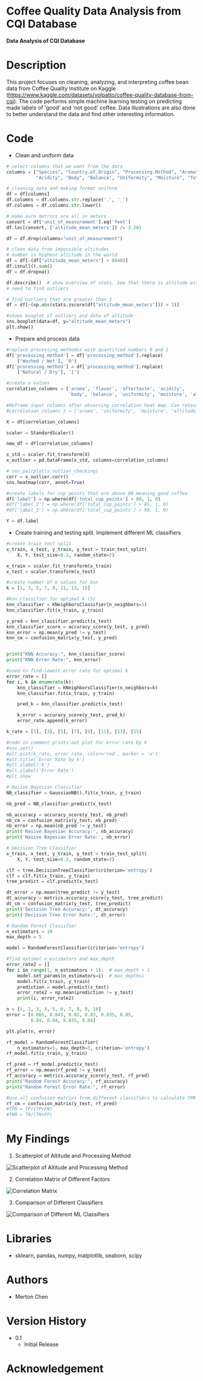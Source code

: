 # Coffee Quality Data Analysis from CQI Database
**Data Analysis of CQI Database** 

# Description
This project focuses on cleaning, analyzing, and interpreting coffee bean data from Coffee Quality Institute on Kaggle (https://www.kaggle.com/datasets/volpatto/coffee-quality-database-from-cqi). The code performs simple machine learning testing on predicting made labels of 'good' and 'not good' coffee. Data illustrations are also done to better understand the data and find other interesting information. 

# Code
* Clean and uniform data
```python
# select columns that we want from the data
columns = ["Species", "Country.of.Origin", "Processing.Method", "Aroma", "Flavor", "Aftertaste",
           "Acidity", "Body", "Balance", "Uniformity", "Moisture", "Total.Cup.Points", "unit_of_measurement", "altitude_mean_meters"]

# cleaning data and making format uniform
df = df[columns]
df.columns = df.columns.str.replace('.', '_')
df.columns = df.columns.str.lower()

# make sure metrics are all in meters
convert = df['unit_of_measurement'].eq('feet')
df.loc[convert, ['altitude_mean_meters']] /= 3.281

df = df.drop(columns="unit_of_measurement")

# clean data from impossible altitudes
# number is highest altitude in the world
df = df[~(df["altitude_mean_meters"] > 8848)]
df.isnull().sum()
df = df.dropna()

df.describe()  # show overview of stats. See that there is altitude with meters of 1 or 4000+
# need to find outliers

# find outliers that are greater than 3
df = df[~(np.abs(stats.zscore(df["altitude_mean_meters"])) > 3)]

#shows boxplot of outliers and data of altitude
sns.boxplot(data=df, y="altitude_mean_meters")
plt.show()
```

* Prepare and process data
```python 
#replace processing methodss with quantified numbers 0 and 1
df['processing_method'] = df['processing_method'].replace(
    ['Washed / Wet'], '0')
df['processing_method'] = df['processing_method'].replace(
    ['Natural / Dry'], '1')

#create x values
correlation_columns = ['aroma', 'flavor', 'aftertaste', 'acidity',
                       'body', 'balance', 'uniformity', 'moisture', 'altitude_mean_meters']

#Reframe input columns after observing correlation heat map. Can retest using the below columns 
#correlation_columns_2 = ['aroma', 'uniformity', 'moisture', 'altitude_mean_meters']

X = df[correlation_columns]

scaler = StandardScaler()

new_df = df[correlation_columns]

x_std = scaler.fit_transform(X)
x_outlier = pd.DataFrame(x_std, columns=correlation_columns)

# sns.pairplot(x_outlier_checking)
corr = x_outlier.corr()
sns.heatmap(corr, annot=True)

#create labels for cup points that are above 80 meaning good coffee
df['label'] = np.where(df['total_cup_points'] > 80, 1, 0)
#df['label_2'] = np.where(df['total_cup_points'] > 85, 1, 0)
#df['label_3'] = np.where(df['total_cup_points'] > 90, 1, 0)

Y = df.label
```

* Create training and testing split. Implement different ML classifiers
```python
#create train test split
x_train, x_test, y_train, y_test = train_test_split(
    X, Y, test_size=0.2, random_state=2)

x_train = scaler.fit_transform(x_train)
x_test = scaler.transform(x_test)

#create number of k values for knn
k = [1, 3, 5, 7, 9, 11, 13, 15]

#knn classifier for optimal k (5)
knn_classifier = KNeighborsClassifier(n_neighbors=5)
knn_classifier.fit(x_train, y_train)

y_pred = knn_classifier.predict(x_test)
knn_classifier_score = accuracy_score(y_test, y_pred)
knn_error = np.mean(y_pred != y_test)
knn_cm = confusion_matrix(y_test, y_pred)


print("KNN Accuracy:", knn_classifier_score)
print("KNN Error Rate:", knn_error)

#used to find lowest error rate for optimal k 
error_rate = []
for i, k in enumerate(k):
    knn_classifier = KNeighborsClassifier(n_neighbors=k)
    knn_classifier.fit(x_train, y_train)

    pred_k = knn_classifier.predict(x_test)

    k_error = accuracy_score(y_test, pred_k)
    error_rate.append(k_error)

k_rate = [1], [3], [5], [7], [9], [11], [13], [15]

#code in comment prints out plot for error rate by k
#sns.set()
#plt.plot(k_rate, error_rate, color='red', marker = 'o')
#plt.title('Error Rate by k')
#plt.xlabel('k')
#plt.ylabel('Error Rate')
#plt.show

# Naiive Bayesian Classifier
NB_classifier = GaussianNB().fit(x_train, y_train)

nb_pred = NB_classifier.predict(x_test)

nb_accuracy = accuracy_score(y_test, nb_pred)
nb_cm = confusion_matrix(y_test, nb_pred)
nb_error = np.mean(nb_pred != y_test)
print('Naiive Bayesian Accuracy:', nb_accuracy)
print('Naiive Bayesian Error Rate:', nb_error)

# Decision Tree Classifier
x_train, x_test, y_train, y_test = train_test_split(
    X, Y, test_size=0.2, random_state=2)

clf = tree.DecisionTreeClassifier(criterion='entropy')
clf = clf.fit(x_train, y_train)
tree_predict = clf.predict(x_test)

dt_error = np.mean(tree_predict != y_test)
dt_accuracy = metrics.accuracy_score(y_test, tree_predict)
dt_cm = confusion_matrix(y_test, tree_predict)
print('Decision Tree Accuracy:', dt_accuracy)
print('Decision Tree Error Rate:', dt_error)

# Random Forest Classifier
n_estimators = 10
max_depth = 5

model = RandomForestClassifier(criterion='entropy')

#find optimal n_estimators and max_depth
error_rate2 = []
for i in range(1, n_estimators + 1):  # max_depth + 1
    model.set_params(n_estimators=i)  # max_depth=i
    model.fit(x_train, y_train)
    prediction = model.predict(x_test)
    error_rate2 = np.mean(prediction != y_test)
    print(i, error_rate2)

n = [1, 2, 3, 4, 5, 6, 7, 8, 9, 10]
error = [0.065, 0.045, 0.05, 0.05, 0.035, 0.05,
         0.04, 0.04, 0.035, 0.04]

plt.plot(n, error)

rf_model = RandomForestClassifier(
    n_estimators=5, max_depth=3, criterion='entropy')
rf_model.fit(x_train, y_train)

rf_pred = rf_model.predict(x_test)
rf_error = np.mean(rf_pred != y_test)
rf_accuracy = metrics.accuracy_score(y_test, rf_pred)
print("Random Forest Accuracy:", rf_accuracy)
print("Random Forest Error Rate:", rf_error)

#use all confusion matrixs from different classifiers to calculate TPR and TNR 
rf_cm = confusion_matrix(y_test, rf_pred)
#TPR = TP/(TP+FN)
#TNR = TN/(TN+FP)
```








# My Findings

1. Scatterplot of Altitude and Processing Method

![Scatterplot of Altitude and Processing Method](/imag/altitude_processingmethod.png)

2. Correlation Matrix of Different Factors

![Correlation Matrix](/imag/correlation_matrix.png)

3. Comparison of Different Classifiers

![Comparison of Different ML Classifiers](/imag/coffee-quality-comparison-classifiers.png)

# Libraries
- sklearn, pandas, numpy, matplotlib, seaborn, scipy

# Authors
- Merton Chen

# Version History
- 0.1
  - Initial Release

# Acknowledgement
